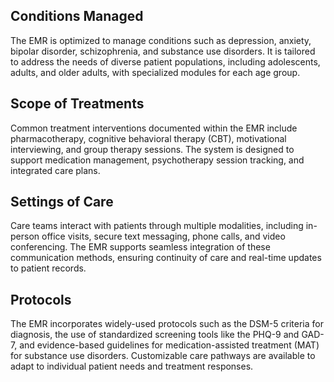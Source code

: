 ## Conditions Managed
The EMR is optimized to manage conditions such as depression, anxiety, bipolar disorder, schizophrenia, and substance use disorders. It is tailored to address the needs of diverse patient populations, including adolescents, adults, and older adults, with specialized modules for each age group.

## Scope of Treatments
Common treatment interventions documented within the EMR include pharmacotherapy, cognitive behavioral therapy (CBT), motivational interviewing, and group therapy sessions. The system is designed to support medication management, psychotherapy session tracking, and integrated care plans.

## Settings of Care
Care teams interact with patients through multiple modalities, including in-person office visits, secure text messaging, phone calls, and video conferencing. The EMR supports seamless integration of these communication methods, ensuring continuity of care and real-time updates to patient records.

## Protocols
The EMR incorporates widely-used protocols such as the DSM-5 criteria for diagnosis, the use of standardized screening tools like the PHQ-9 and GAD-7, and evidence-based guidelines for medication-assisted treatment (MAT) for substance use disorders. Customizable care pathways are available to adapt to individual patient needs and treatment responses.

